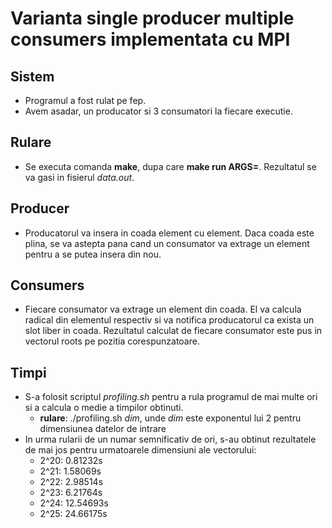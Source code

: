 # Varianta single producer multiple consumers implementata cu MPI

## Sistem
* Programul a fost rulat pe fep.
* Avem asadar, un producator si 3 consumatori la fiecare executie.

## Rulare
* Se executa comanda **make**, dupa care **make run ARGS=<dim>**. Rezultatul se va gasi in fisierul *data.out*.  

## Producer
* Producatorul va insera in coada element cu element. Daca coada este plina, se va astepta pana cand un consumator va extrage un element pentru a se putea insera din nou.

## Consumers
* Fiecare consumator va extrage un element din coada. El va calcula radical din elementul respectiv si va notifica producatorul ca exista un slot liber in coada. Rezultatul calculat de fiecare consumator este pus in vectorul roots pe pozitia corespunzatoare.

## Timpi
* S-a folosit scriptul *profiling.sh* pentru a rula programul de mai multe ori si a calcula o medie a timpilor obtinuti.
    * **rulare**: ./profiling.sh *dim*, unde *dim* este exponentul lui 2 pentru dimensiunea datelor de intrare
* In urma rularii de un numar semnificativ de ori, s-au obtinut rezultatele de mai jos pentru urmatoarele dimensiuni ale vectorului:
    * 2^20: 0.81232s
    * 2^21: 1.58069s
    * 2^22: 2.98514s
    * 2^23: 6.21764s
    * 2^24: 12.54693s
    * 2^25: 24.66175s
    